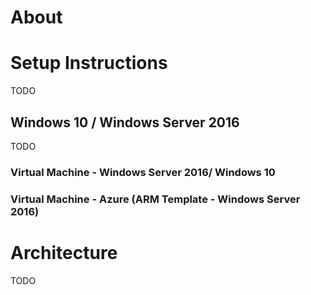 # About

# Setup Instructions 
TODO

## Windows 10 / Windows Server 2016
TODO

### Virtual Machine - Windows Server 2016/ Windows 10

### Virtual Machine - Azure (ARM Template - Windows Server 2016)

# Architecture 
TODO



